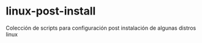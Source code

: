 # linux-post-install
Colección de scripts para configuración post instalación de algunas distros linux
